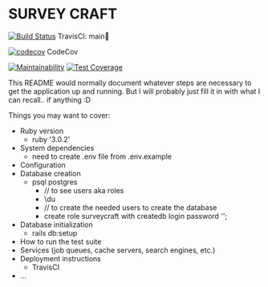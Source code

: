 # SURVEY CRAFT
 
[![Build Status](https://app.travis-ci.com/reinhardtcgr/SurveyCraft.svg?token=uvvdmzf7PxXcmYJBwppm&branch=main)](https://app.travis-ci.com/reinhardtcgr/SurveyCraft)
 TravisCI: main🌳

[![codecov](https://codecov.io/gh/reinhardtcgr/SurveyCraft/branch/main/graph/badge.svg?token=X59G4DAHFB)](https://codecov.io/gh/reinhardtcgr/SurveyCraft) CodeCov

[![Maintainability](https://api.codeclimate.com/v1/badges/96d38a8f8b3a7f8404ad/maintainability)](https://codeclimate.com/github/reinhardtcgr/SurveyCraft/maintainability)
[![Test Coverage](https://api.codeclimate.com/v1/badges/96d38a8f8b3a7f8404ad/test_coverage)](https://codeclimate.com/github/reinhardtcgr/SurveyCraft/test_coverage)

This README would normally document whatever steps are necessary to get the
application up and running.
But I will probably just fill it in with what I can recall.. if anything :D

Things you may want to cover:

* Ruby version
  * ruby '3.0.2'
* System dependencies
  * need to create .env file from .env.example
* Configuration
* Database creation
  * psql postgres
    * // to see users aka roles
    * \du 
    * // to create the needed users to create the database
    * create role surveycraft with createdb login password '<password>';
* Database initialization
  * rails db:setup
* How to run the test suite
* Services (job queues, cache servers, search engines, etc.)
* Deployment instructions
  * TravisCI
* ...
